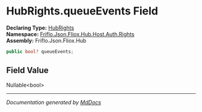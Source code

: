 ﻿<!--  
  <auto-generated>   
    The contents of this file were generated by a tool.  
    Changes to this file may be list if the file is regenerated  
  </auto-generated>   
-->

# HubRights.queueEvents Field

**Declaring Type:** [HubRights](../index.md)  
**Namespace:** [Friflo.Json.Fliox.Hub.Host.Auth.Rights](../../index.md)  
**Assembly:** Friflo.Json.Fliox.Hub

```csharp
public bool? queueEvents;
```

## Field Value

Nullable\<bool\>

___

*Documentation generated by [MdDocs](https://github.com/ap0llo/mddocs)*
